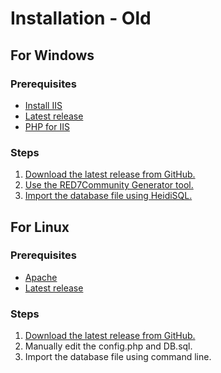 # Installation - Old

## For Windows

### Prerequisites

* [Install IIS](installing-iis-on-windows-10-11.md)
* [Latest release](https://github.com/RED7Studios/RED7Community/releases/latest)
* [PHP for IIS](https://docs.microsoft.com/en-us/iis/application-frameworks/scenario-build-a-php-website-on-iis/configuring-step-1-install-iis-and-php#13-download-and-install-php-manually)

### Steps

1. [Download the latest release from GitHub.](downloading-and-updating.md)
2. [Use the RED7Community Generator tool.](deprecated-using-the-red7community-generator-tool.md)
3. [Import the database file using HeidiSQL.](https://docs.red7community.ml/using-the-red7community-generator-tool#heidisql-import)

## For Linux

### Prerequisites

* [Apache](https://www.apache.org)
* [Latest release](https://github.com/RED7Studios/RED7Community/releases/latest)

### Steps

1. [Download the latest release from GitHub.](downloading-and-updating.md)
2. Manually edit the config.php and DB.sql.
3. Import the database file using command line.
